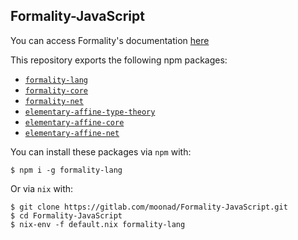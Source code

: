 ## Formality-JavaScript

You can access Formality's documentation [here](https://docs.formality-lang.org/en/latest/)

This repository exports the following npm packages:

- [`formality-lang`](https://www.npmjs.com/package/formality-lang)
- [`formality-core`](https://www.npmjs.com/package/formality-core)
- [`formality-net`](https://www.npmjs.com/package/formality-net)
- [`elementary-affine-type-theory`](https://www.npmjs.com/package/elementary-affine-type-theory)
- [`elementary-affine-core`](https://www.npmjs.com/package/elementary-affine-core)
- [`elementary-affine-net`](https://www.npmjs.com/package/elementary-affine-net)

You can install these packages via `npm` with:

```
$ npm i -g formality-lang
```

Or via `nix` with:

```
$ git clone https://gitlab.com/moonad/Formality-JavaScript.git
$ cd Formality-JavaScript
$ nix-env -f default.nix formality-lang
```

